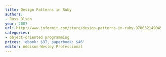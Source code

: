```yaml
---
title: Design Patterns in Ruby
authors:
- Russ Olsen
year: 2007
url: http://www.informit.com/store/design-patterns-in-ruby-9780321490452
categories:
- object-oriented programming
prices: 'ebook: $37, paperbook: $46'
editor: Addison-Wesley Professional
---
```

